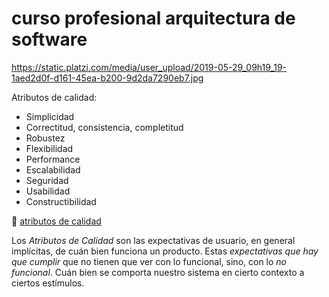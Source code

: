 # curso profesional arquitectura de software

https://static.platzi.com/media/user_upload/2019-05-29_09h19_19-1aed2d0f-d161-45ea-b200-9d2da7290eb7.jpg

Atributos de calidad:
- Simplicidad
- Correctitud, consistencia, completitud
- Robustez
- Flexibilidad
- Performance
- Escalabilidad
- Seguridad
- Usabilidad
- Constructibilidad

:pill: [atributos de calidad](http://wiki.uqbar.org/wiki/articles/atributos-de-calidad.html)

Los *Atributos de Calidad* son las expectativas de usuario, en general implícitas, de cuán bien funciona un producto.
Estas *expectativas que hay que cumplir* que no tienen que ver con lo funcional, sino, con lo *no funcional*. Cuán bien se comporta nuestro sistema en cierto contexto a ciertos estímulos.